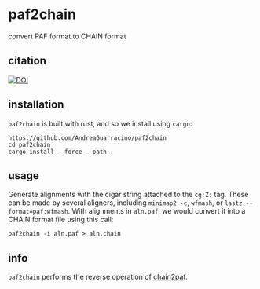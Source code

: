 # paf2chain
convert PAF format to CHAIN format

## citation
[![DOI](https://zenodo.org/badge/DOI/10.5281/zenodo.8108447.svg)](https://doi.org/10.5281/zenodo.8108447)

## installation

`paf2chain` is built with rust, and so we install using `cargo`:

```
https://github.com/AndreaGuarracino/paf2chain
cd paf2chain
cargo install --force --path .
```

## usage

Generate alignments with the cigar string attached to the `cg:Z:` tag.
These can be made by several aligners, including `minimap2 -c`, `wfmash`, or `lastz --format=paf:wfmash`.
With alignments in `aln.paf`, we would convert it into a CHAIN format file using this call:

```
paf2chain -i aln.paf > aln.chain
```

## info

`paf2chain` performs the reverse operation of [chain2paf](https://github.com/AndreaGuarracino/chain2paf).
